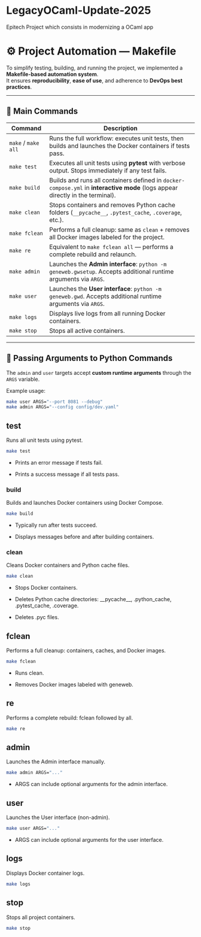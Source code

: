 # LegacyOCaml-Update-2025
Epitech Project which consists in modernizing a OCaml app


# ⚙️ Project Automation — Makefile

To simplify testing, building, and running the project, we implemented a **Makefile-based automation system**.  
It ensures **reproducibility**, **ease of use**, and adherence to **DevOps best practices**.

---

## 🧩 Main Commands

| Command | Description |
|----------|--------------|
| `make` / `make all` | Runs the full workflow: executes unit tests, then builds and launches the Docker containers if tests pass. |
| `make test` | Executes all unit tests using **pytest** with verbose output. Stops immediately if any test fails. |
| `make build` | Builds and runs all containers defined in `docker-compose.yml` in **interactive mode** (logs appear directly in the terminal). |
| `make clean` | Stops containers and removes Python cache folders (`__pycache__`, `.pytest_cache`, `.coverage`, etc.). |
| `make fclean` | Performs a full cleanup: same as `clean` + removes all Docker images labeled for the project. |
| `make re` | Equivalent to `make fclean all` — performs a complete rebuild and relaunch. |
| `make admin` | Launches the **Admin interface**: `python -m geneweb.gwsetup`. Accepts additional runtime arguments via `ARGS`. |
| `make user` | Launches the **User interface**: `python -m geneweb.gwd`. Accepts additional runtime arguments via `ARGS`. |
| `make logs` | Displays live logs from all running Docker containers. |
| `make stop` | Stops all active containers. |

---

## 🧠 Passing Arguments to Python Commands

The `admin` and `user` targets accept **custom runtime arguments** through the `ARGS` variable.  

Example usage:

```bash
make user ARGS="--port 8081 --debug"
make admin ARGS="--config config/dev.yaml"
```

## test

Runs all unit tests using pytest.

```bash
make test
```

*   Prints an error message if tests fail.
    
*   Prints a success message if all tests pass.
    

### build

Builds and launches Docker containers using Docker Compose.

```bash
make build
```

*   Typically run after tests succeed.
    
*   Displays messages before and after building containers.
    

### clean

Cleans Docker containers and Python cache files.

```bash
make clean
```

*   Stops Docker containers.
    
*   Deletes Python cache directories: \_\_pycache\_\_, .python\_cache, .pytest\_cache, .coverage.
    
*   Deletes .pyc files.
    

## fclean

Performs a full cleanup: containers, caches, and Docker images.

```bash
make fclean
```

*   Runs clean.
    
*   Removes Docker images labeled with geneweb.
    

## re

Performs a complete rebuild: fclean followed by all.

```bash
make re
```

## admin

Launches the Admin interface manually.

```bash
make admin ARGS="..."
```

*   ARGS can include optional arguments for the admin interface.
    

## user

Launches the User interface (non-admin).

```bash
make user ARGS="..."
```

*   ARGS can include optional arguments for the user interface.
    

## logs

Displays Docker container logs.

```bash
make logs
```

## stop

Stops all project containers.

```bash
make stop
```